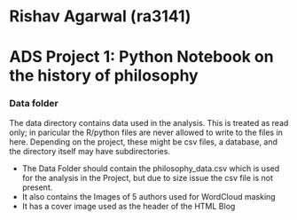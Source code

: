 # Rishav Agarwal (ra3141)
# ADS Project 1:  Python Notebook on the history of philosophy

### Data folder

The data directory contains data used in the analysis. This is treated as read only; in paricular the R/python files are never allowed to write to the files in here. Depending on the project, these might be csv files, a database, and the directory itself may have subdirectories.

- The Data Folder should contain the philosophy_data.csv which is used for the analysis in the Project, but due to size issue the csv file is not present.
- It also contains the Images of 5 authors used for WordCloud masking
- It has a cover image used as the header of the HTML Blog

